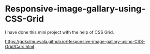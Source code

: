 # Responsive-image-gallary-using-CSS-Grid
I have done this mini project with the help of CSS Grid.



https://gokulmuvvala.github.io/Responsive-image-gallary-using-CSS-Grid/Cars.html
